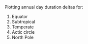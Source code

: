 Plotting annual day duration deltas for:
1. Equator
2. Subtropical
3. Temperate
4. Actic circle
5. North Pole
